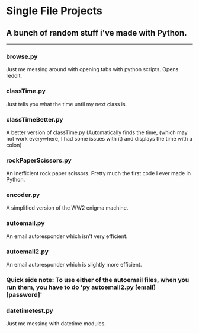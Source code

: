 # Single File Projects
## A bunch of random stuff i've made with Python.

---

### browse.py
Just me messing around with opening tabs with python scripts. Opens reddit.

### classTime.py
Just tells you what the time until my next class is.

### classTimeBetter.py
A better version of classTime.py (Automatically finds the time, (which may not work everywhere, I had some issues with it) and displays the time with a colon)

### rockPaperScissors.py
An inefficient rock paper scissors. Pretty much the first code I ever made in Python.

### encoder.py
A simplified version of the WW2 enigma machine.

### autoemail.py
An email autoresponder which isn't very efficient.

### autoemail2.py
An email autoresponder which is slightly more efficient.

### Quick side note: To use either of the autoemail files, when you run them, you have to do 'py autoemail2.py [email] [password]'

### datetimetest.py
Just me messing with datetime modules.
